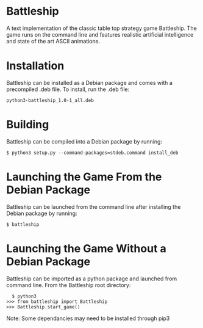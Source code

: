 # Battleship
A text implementation of the classic table top strategy game Battleship. The game runs on the command line and features realistic artificial intelligence and state of the art ASCII animations.

# Installation

Battleship can be installed as a Debian package and comes with a precompiled .deb file. To install, run the .deb file:
```
python3-battleship_1.0-1_all.deb
```

# Building

Battleship can be compiled into a Debian package by running:
```
$ python3 setup.py --command-packages=stdeb.command install_deb
```

# Launching the Game From the Debian Package

Battleship can be launched from the command line after installing the Debian package by running:
```
$ battleship
```

# Launching the Game Without a Debian Package

Battleship can be imported as a python package and launched from command line. From the Battleship root directory:
```
  $ python3
>>> from battleship import Battleship
>>> Battleship.start_game()
```
Note: Some dependancies may need to be installed through pip3

